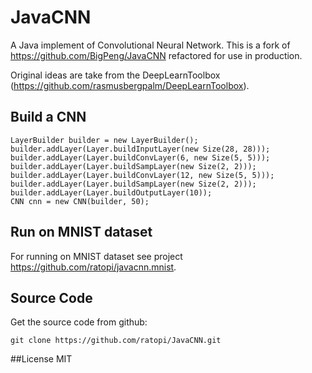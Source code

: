 # JavaCNN

A Java implement of Convolutional Neural Network.
This is a fork of https://github.com/BigPeng/JavaCNN refactored for use in production.

Original ideas are take from the DeepLearnToolbox (https://github.com/rasmusbergpalm/DeepLearnToolbox).

## Build a CNN

	LayerBuilder builder = new LayerBuilder();
	builder.addLayer(Layer.buildInputLayer(new Size(28, 28)));
	builder.addLayer(Layer.buildConvLayer(6, new Size(5, 5)));
	builder.addLayer(Layer.buildSampLayer(new Size(2, 2)));
	builder.addLayer(Layer.buildConvLayer(12, new Size(5, 5)));
	builder.addLayer(Layer.buildSampLayer(new Size(2, 2)));
	builder.addLayer(Layer.buildOutputLayer(10));
	CNN cnn = new CNN(builder, 50);
	
## Run on MNIST dataset

For running on MNIST dataset see project https://github.com/ratopi/javacnn.mnist.

## Source Code

Get the source code from github:

	git clone https://github.com/ratopi/JavaCNN.git 

##License
	MIT
